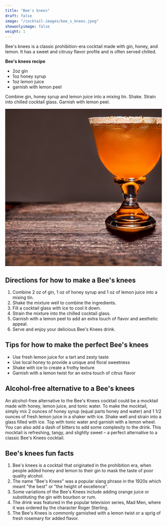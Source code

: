 ```yaml
---
title: "Bee's knees"
draft: false
image: "/cocktail-images/bee_s_knees.jpeg"
showonlyimage: false
weight: 1
---
```


Bee's knees is a classic prohibition-era cocktail made with gin, honey, and lemon. It has a sweet and citrusy flavor profile and is often served chilled.

<!--more-->

**Bee's knees recipe**

- 2oz gin
- 1oz honey syrup
- 1oz lemon juice
- garnish with lemon peel


Combine gin, honey syrup and lemon juice into a mixing tin. Shake. Strain into chilled cocktail glass. Garnish with lemon peel.

![](/cocktail-images/bee_s_knees.jpeg)


## Directions for how to make a Bee's knees

1. Combine 2 oz of gin, 1 oz of honey syrup and 1 oz of lemon juice into a mixing tin.
2. Shake the mixture well to combine the ingredients.
3. Fill a cocktail glass with ice to cool it down.
4. Strain the mixture into the chilled cocktail glass.
5. Garnish with a lemon peel to add an extra touch of flavor and aesthetic appeal. 
6. Serve and enjoy your delicious Bee's Knees drink.

## Tips for how to make the perfect Bee's knees

- Use fresh lemon juice for a tart and zesty taste
- Use local honey to provide a unique and floral sweetness
- Shake with ice to create a frothy texture
- Garnish with a lemon twist for an extra touch of citrus flavor

## Alcohol-free alternative to a Bee's knees

An alcohol-free alternative to the Bee's Knees cocktail could be a mocktail made with honey, lemon juice, and tonic water. To make the mocktail, simply mix 2 ounces of honey syrup (equal parts honey and water) and 1 1/2 ounces of fresh lemon juice in a shaker with ice. Shake well and strain into a glass filled with ice. Top with tonic water and garnish with a lemon wheel. You can also add a dash of bitters to add some complexity to the drink. This mocktail is refreshing, tangy, and slightly sweet – a perfect alternative to a classic Bee's Knees cocktail.

## Bee's knees fun facts

1. Bee's knees is a cocktail that originated in the prohibition era, when people added honey and lemon to their gin to mask the taste of poor quality alcohol.
2. The name "Bee's Knees" was a popular slang phrase in the 1920s which meant "the best" or "the height of excellence".
3. Some variations of the Bee's Knees include adding orange juice or substituting the gin with bourbon or rum.
4. The drink was featured in the popular television series, Mad Men, where it was ordered by the character Roger Sterling.
5. The Bee's Knees is commonly garnished with a lemon twist or a sprig of fresh rosemary for added flavor.
